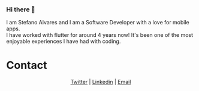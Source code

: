 ### Hi there 👋

I am Stefano Alvares and I am a Software Developer with a love for mobile apps.<br>
I have worked with flutter for around 4 years now! It's been one of the most enjoyable experiences I have had with coding.

# Contact
<p align="center">
  <a href="https://twitter.com/stefalvares">Twitter</a>
  <span> | </span>
  <a href="https://www.linkedin.com/in/stefanoalvares">Linkedin</a>
  <span> | </span>
  <a href="mailto:steff.alvares@gmail.com">Email</a>
</p>
</br>

<!--
**stef0296/stef0296** is a ✨ _special_ ✨ repository because its `README.md` (this file) appears on your GitHub profile.

Here are some ideas to get you started:

- 🔭 I’m currently working on ...
- 🌱 I’m currently learning ...
- 👯 I’m looking to collaborate on ...
- 🤔 I’m looking for help with ...
- 💬 Ask me about ...
- 📫 How to reach me: ...
- 😄 Pronouns: ...
- ⚡ Fun fact: ...
-->
